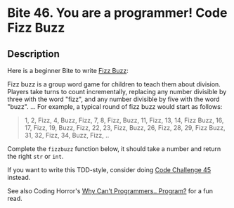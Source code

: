 # Bite 46. You are a programmer! Code Fizz Buzz

## Description

Here is a beginner Bite to write [Fizz Buzz](https://en.wikipedia.org/wiki/Fizz_buzz):

Fizz buzz is a group word game for children to teach them about division. Players take turns to count incrementally, replacing any number divisible by three with the word "fizz", and any number divisible by five with the word "buzz".
...
For example, a typical round of fizz buzz would start as follows:
>1, 2, Fizz, 4, Buzz, Fizz, 7, 8, Fizz, Buzz, 11, Fizz, 13, 14, Fizz Buzz, 16, 17, Fizz, 19, Buzz, Fizz, 22, 23, Fizz, Buzz, 26, Fizz, 28, 29, Fizz Buzz, 31, 32, Fizz, 34, Buzz, Fizz, ..

Complete the `fizzbuzz` function below, it should take a number and return the right `str` or `int`.

If you want to write this TDD-style, consider doing [Code Challenge 45](https://codechalleng.es/challenges/45/) instead.

See also Coding Horror's [Why Can't Programmers.. Program?](https://blog.codinghorror.com/why-cant-programmers-program/) for a fun read.